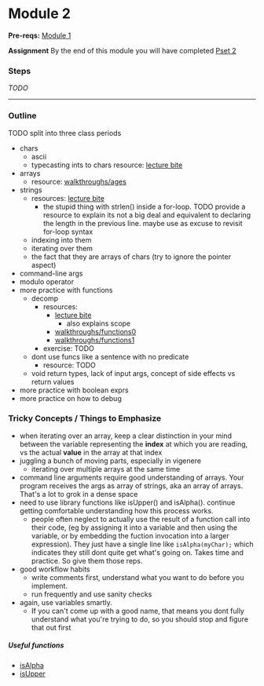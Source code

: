 # Module 2

**Pre-reqs:** [Module 1]()

**Assignment** By the end of this module you will have completed [Pset 2]()

### Steps

*TODO*

***

### Outline

TODO split into three class periods

* chars
  * ascii 
  * typecasting ints to chars
    resource: [lecture bite](http://cdn.cs50.net/2015/fall/lectures/2/m/notes2m/notes2m.html#typecasting)
* arrays
  * resource: [walkthroughs/ages](https://www.youtube.com/watch?v=dYVU9nFYybU&list=PLhQjrBD2T380sc-fXwl1sviA-twxFduVU) 
* strings
  * resources: [lecture bite](http://cdn.cs50.net/2015/fall/lectures/2/m/notes2m/notes2m.html#representing_strings)
    * the stupid thing with strlen() inside a for-loop. TODO provide a resource to explain its not a big deal and equivalent to declaring the length in the previous line. maybe use as excuse to revisit for-loop syntax
  * indexing into them
  * iterating over them
  * the fact that they are arrays of chars (try to ignore the pointer aspect)
* command-line args
* modulo operator
* more practice with functions
  * decomp 
    * resources: 
      * [lecture bite](http://cdn.cs50.net/2015/fall/lectures/2/m/notes2m/notes2m.html)
        * also explains scope
      * [walkthroughs/functions0]()
      * [walkthroughs/functions1]()
    * exercise: TODO
  * dont use funcs like a sentence with no predicate
    * resource: TODO
  * void return types, lack of input args, concept of side effects vs return values
* more practice with boolean exprs
* more practice on how to debug

### Tricky Concepts / Things to Emphasize
* when iterating over an array, keep a clear distinction in your mind between the variable representing 
the **index** at which you are reading, vs the actual **value** in the array at that index
* juggling a bunch of moving parts, especially in vigenere
  * iterating over multiple arrays at the same time
* command line arguments require good understanding of arrays. Your program receives the args as array of strings, aka an array of arrays. That's a lot to grok in a dense space
* need to use library functions like isUpper() and isAlpha(). continue getting comfortable understanding how this process works.
  * people often neglect to actually use the result of a function call into their code, (eg by assigning it into a variable and then using the variable, or by embedding the fuction invocation into a larger expression). They just have a single line like `isAlpha(myChar);` which indicates they still dont quite get what's going on. Takes time and practice. So give them those reps.
* good workflow habits
  * write comments first, understand what you want to do before you implement.
  * run frequently and use sanity checks
* again, use variables smartly. 
  * If you can't come up with a good name, that means you dont fully understand what you're trying to do, so you should stop and figure that out first
 
##### Useful functions
* [isAlpha](https://reference.cs50.net/ctype.h/isalpha)
* [isUpper](https://reference.cs50.net/ctype.h/isupper)
  
